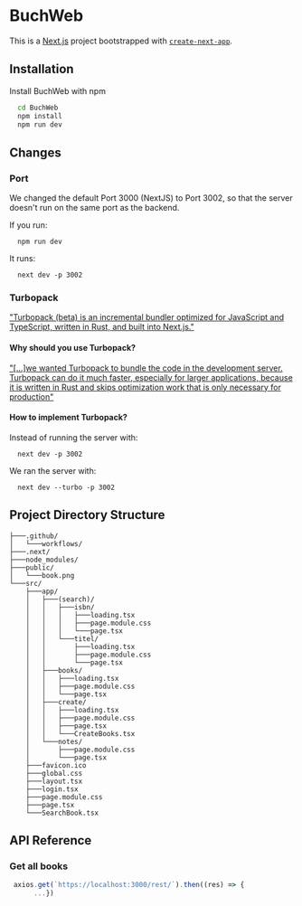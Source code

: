 
# BuchWeb

This is a [Next.js](https://nextjs.org/) project bootstrapped with [`create-next-app`](https://github.com/vercel/next.js/tree/canary/packages/create-next-app).

## Installation

Install BuchWeb with npm

```bash
  cd BuchWeb
  npm install
  npm run dev
```

## Changes

### Port

We changed the default Port 3000 (NextJS) to Port 3002, so that the server doesn't run on the same port as the backend.

If you run:

```
  npm run dev 
```

It runs:

```
  next dev -p 3002
```

### Turbopack

["Turbopack (beta) is an incremental bundler optimized for JavaScript and TypeScript, written in Rust, and built into Next.js."](https://nextjs.org/docs/architecture/turbopack)

#### Why should you use Turbopack?

["[...]we wanted Turbopack to bundle the code in the development server. Turbopack can do it much faster, especially for larger applications, because it is written in Rust and skips optimization work that is only necessary for production"](https://turbo.build/pack/docs/why-turbopack)
  
#### How to implement Turbopack?

Instead of running the server with:

```
  next dev -p 3002
```

We ran the server with:

```
  next dev --turbo -p 3002
```

## Project Directory Structure

````
├───.github/
│   └───workflows/
├───.next/
├───node_modules/
├───public/
│   └───book.png
└───src/
    ├───app/
    │   ├───(search)/
    │   │   ├───isbn/
    │   │   │   ├───loading.tsx
    │   │   │   ├───page.module.css
    │   │   │   └───page.tsx
    │   │   └───titel/
    │   │       ├───loading.tsx
    │   │       ├───page.module.css
    │   │       └───page.tsx
    │   ├───books/
    │   │   ├───loading.tsx
    │   │   ├───page.module.css
    │   │   └───page.tsx
    │   ├───create/
    │   │   ├───loading.tsx
    │   │   ├───page.module.css
    │   │   ├───page.tsx
    │   │   └───CreateBooks.tsx
    │   └───notes/
    │       ├───page.module.css
    │       └───page.tsx
    ├───favicon.ico
    ├───global.css
    ├───layout.tsx
    ├───login.tsx
    ├───page.module.css
    ├───page.tsx
    └───SearchBook.tsx
````

## API Reference

### Get all books

```javascript
 axios.get(`https://localhost:3000/rest/`).then((res) => {
      ...})
```
